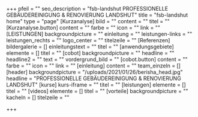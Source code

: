 +++
pfeil = ""
seo_description = "fsb-landshut PROFESSIONELLE GEBÄUDEREINIGUNG & RENOVIERUNG LANDSHUT"
title = "fsb-landshut home"
type = "page"
[Kurzanalyse]
bild = ""
content = ""
titel = ""
[Kurzanalyse.button]
content = ""
farbe = ""
icon = ""
link = ""
[LEISTUNGEN]
backgroundpicture = ""
einleitung = ""
leistungen-links = ""
leistungen_rechts = ""
logo_center = ""
titelzeile = ""
[Referenzen]
bildergalerie = []
einleitungstext = ""
titel = ""
[anwendungsgebiete]
elemente = []
titel = ""
[cobot]
backgroundpicture = ""
headline = ""
headline2 = ""
text = ""
vordergrund_bild = ""
[cobot.button]
content = ""
farbe = ""
icon = ""
link = ""
[einleitung]
content = ""
team_einzeln = []
[header]
backgroundpicture = "/uploads/2021/01/26/berisha_head.jpg"
headline = "PROFESSIONELLE GEBÄUDEREINIGUNG & RENOVIERUNG LANDSHUT"
[kurse]
kurs-iframe = ""
titel = ""
[leistungen]
elemente = []
titel = ""
[videos]
elemente = []
titel = ""
[vorteile]
backgroundpicture = ""
kacheln = []
titelzeile = ""

+++
